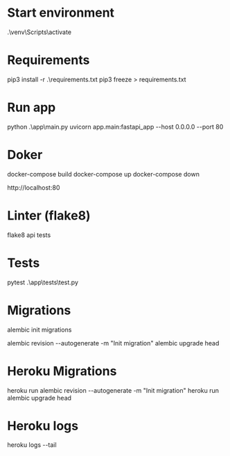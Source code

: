 # Start environment

.\venv\Scripts\activate

# Requirements

pip3 install -r .\requirements.txt
pip3 freeze > requirements.txt

# Run app

python .\app\main.py
uvicorn app.main:fastapi_app --host 0.0.0.0 --port 80

# Doker

docker-compose build
docker-compose up
docker-compose down

http://localhost:80

# Linter (flake8)

flake8 api tests

# Tests

pytest .\app\tests\test.py

# Migrations

alembic init migrations


alembic revision --autogenerate -m "Init migration"
alembic upgrade head

# Heroku Migrations
heroku run alembic revision --autogenerate -m "Init migration"
heroku run alembic upgrade head

# Heroku logs

heroku logs --tail

